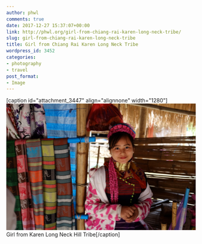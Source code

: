 ```yaml
---
author: phwl
comments: true
date: 2017-12-27 15:37:07+00:00
link: http://phwl.org/girl-from-chiang-rai-karen-long-neck-tribe/
slug: girl-from-chiang-rai-karen-long-neck-tribe
title: Girl from Chiang Rai Karen Long Neck Tribe
wordpress_id: 3452
categories:
- photography
- travel
post_format:
- Image
---
```


[caption id="attachment_3447" align="alignnone" width="1280"][![](/assets/images/2018/01/DSCF5007.jpg)](/assets/images/2018/01/DSCF5007.jpg) Girl from Karen Long Neck Hill Tribe[/caption]
